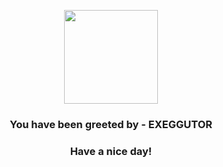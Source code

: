 <p align="center">
            <img src="https://raw.githubusercontent.com/PokeAPI/sprites/master/sprites/pokemon/103.png" width="150" height="150">
          </p>
          <h3 align="center">You have been greeted by - <b>EXEGGUTOR</b></h3>
          <h3 align="center">Have a nice day!</h3>

